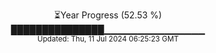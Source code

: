 <p align="center">
⏳Year Progress (52.53 %) <br>
███████████████▁▁▁▁▁▁▁▁▁▁▁▁▁▁▁ <br>
<sub>Updated: Thu, 11 Jul 2024 06:25:23 GMT</sub>
</p>

